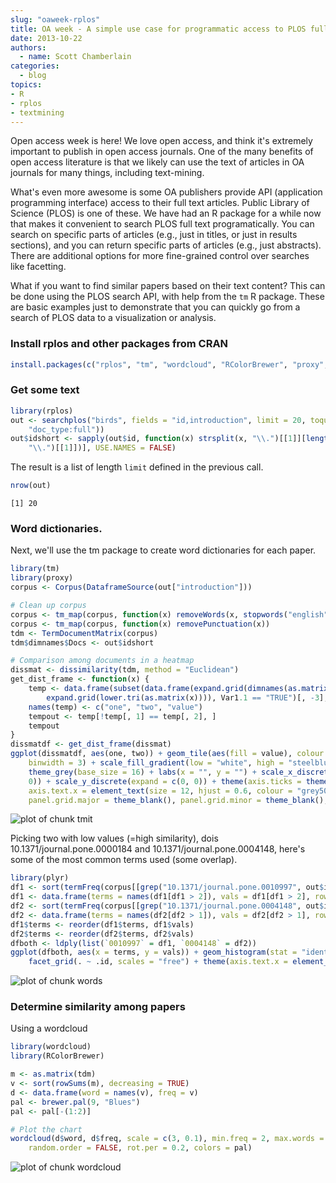 ```yaml
---
slug: "oaweek-rplos"
title: OA week - A simple use case for programmatic access to PLOS full text
date: 2013-10-22
authors:
  - name: Scott Chamberlain
categories:
  - blog
topics:
- R
- rplos
- textmining
---
```


Open access week is here!  We love open access, and think it's extremely important to publish in open access journals. One of the many benefits of open access literature is that we likely can use the text of articles in OA journals for many things, including text-mining.

What's even more awesome is some OA publishers provide API (application programming interface) access to their full text articles. Public Library of Science (PLOS) is one of these. We have had an R package for a while now that makes it convenient to search PLOS full text programatically. You can search on specific parts of articles (e.g., just in titles, or just in results sections), and you can return specific parts of articles (e.g., just abstracts). There are additional options for more fine-grained control over searches like facetting.

What if you want to find similar papers based on their text content?  This can be done using the PLOS search API, with help from the `tm` R package. These are basic examples just to demonstrate that you can quickly go from a search of PLOS data to a visualization or analysis.

### Install rplos and other packages from CRAN


```r
install.packages(c("rplos", "tm", "wordcloud", "RColorBrewer", "proxy", "plyr"))
```


### Get some text


```r
library(rplos)
out <- searchplos("birds", fields = "id,introduction", limit = 20, toquery = list("cross_published_journal_key:PLoSONE",
    "doc_type:full"))
out$idshort <- sapply(out$id, function(x) strsplit(x, "\\.")[[1]][length(strsplit(x,
    "\\.")[[1]])], USE.NAMES = FALSE)
```


The result is a list of length `limit` defined in the previous call.


```r
nrow(out)
```

```
[1] 20
```



### Word dictionaries.

Next, we'll use the tm package to create word dictionaries for each paper.


```r
library(tm)
library(proxy)
corpus <- Corpus(DataframeSource(out["introduction"]))

# Clean up corpus
corpus <- tm_map(corpus, function(x) removeWords(x, stopwords("english")))
corpus <- tm_map(corpus, function(x) removePunctuation(x))
tdm <- TermDocumentMatrix(corpus)
tdm$dimnames$Docs <- out$idshort

# Comparison among documents in a heatmap
dissmat <- dissimilarity(tdm, method = "Euclidean")
get_dist_frame <- function(x) {
    temp <- data.frame(subset(data.frame(expand.grid(dimnames(as.matrix(x))),
        expand.grid(lower.tri(as.matrix(x)))), Var1.1 == "TRUE")[, -3], as.vector(x))
    names(temp) <- c("one", "two", "value")
    tempout <- temp[!temp[, 1] == temp[, 2], ]
    tempout
}
dissmatdf <- get_dist_frame(dissmat)
ggplot(dissmatdf, aes(one, two)) + geom_tile(aes(fill = value), colour = "white",
    binwidth = 3) + scale_fill_gradient(low = "white", high = "steelblue") +
    theme_grey(base_size = 16) + labs(x = "", y = "") + scale_x_discrete(expand = c(0,
    0)) + scale_y_discrete(expand = c(0, 0)) + theme(axis.ticks = theme_blank(),
    axis.text.x = element_text(size = 12, hjust = 0.6, colour = "grey50", angle = 90),
    panel.grid.major = theme_blank(), panel.grid.minor = theme_blank(), panel.border = theme_blank())
```

![plot of chunk tmit](/assets/blog-images/2013-10-22-oaweek-rplos-2/tmit.png)


Picking two with low values (=high similarity), dois 10.1371/journal.pone.0000184 and 10.1371/journal.pone.0004148, here's some of the most common terms used (some overlap).


```r
library(plyr)
df1 <- sort(termFreq(corpus[[grep("10.1371/journal.pone.0010997", out$id)]]))
df1 <- data.frame(terms = names(df1[df1 > 2]), vals = df1[df1 > 2], row.names = NULL)
df2 <- sort(termFreq(corpus[[grep("10.1371/journal.pone.0004148", out$id)]]))
df2 <- data.frame(terms = names(df2[df2 > 1]), vals = df2[df2 > 1], row.names = NULL)
df1$terms <- reorder(df1$terms, df1$vals)
df2$terms <- reorder(df2$terms, df2$vals)
dfboth <- ldply(list(`0010997` = df1, `0004148` = df2))
ggplot(dfboth, aes(x = terms, y = vals)) + geom_histogram(stat = "identity") +
    facet_grid(. ~ .id, scales = "free") + theme(axis.text.x = element_text(angle = 90))
```

![plot of chunk words](/assets/blog-images/2013-10-22-oaweek-rplos-2/words.png)


### Determine similarity among papers

Using a wordcloud


```r
library(wordcloud)
library(RColorBrewer)

m <- as.matrix(tdm)
v <- sort(rowSums(m), decreasing = TRUE)
d <- data.frame(word = names(v), freq = v)
pal <- brewer.pal(9, "Blues")
pal <- pal[-(1:2)]

# Plot the chart
wordcloud(d$word, d$freq, scale = c(3, 0.1), min.freq = 2, max.words = 250,
    random.order = FALSE, rot.per = 0.2, colors = pal)
```

![plot of chunk wordcloud](/assets/blog-images/2013-10-22-oaweek-rplos-2/wordcloud.png)
